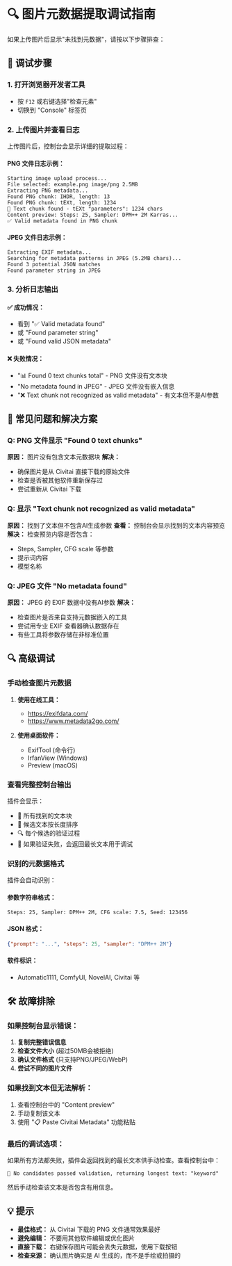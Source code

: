 # 🔍 图片元数据提取调试指南

如果上传图片后显示"未找到元数据"，请按以下步骤排查：

## 🔧 调试步骤

### 1. 打开浏览器开发者工具
- 按 `F12` 或右键选择"检查元素"
- 切换到 "Console" 标签页

### 2. 上传图片并查看日志
上传图片后，控制台会显示详细的提取过程：

#### PNG 文件日志示例：
```
Starting image upload process...
File selected: example.png image/png 2.5MB
Extracting PNG metadata...
Found PNG chunk: IHDR, length: 13
Found PNG chunk: tEXt, length: 1234
📝 Text chunk found - tEXt "parameters": 1234 chars
Content preview: Steps: 25, Sampler: DPM++ 2M Karras...
✅ Valid metadata found in PNG chunk
```

#### JPEG 文件日志示例：
```
Extracting EXIF metadata...
Searching for metadata patterns in JPEG (5.2MB chars)...
Found 3 potential JSON matches
Found parameter string in JPEG
```

### 3. 分析日志输出

#### ✅ 成功情况：
- 看到 "✅ Valid metadata found" 
- 或 "Found parameter string"
- 或 "Found valid JSON metadata"

#### ❌ 失败情况：
- "📊 Found 0 text chunks total" - PNG 文件没有文本块
- "No metadata found in JPEG" - JPEG 文件没有嵌入信息
- "❌ Text chunk not recognized as valid metadata" - 有文本但不是AI参数

## 🎯 常见问题和解决方案

### Q: PNG 文件显示 "Found 0 text chunks"
**原因：** 图片没有包含文本元数据块
**解决：** 
- 确保图片是从 Civitai 直接下载的原始文件
- 检查是否被其他软件重新保存过
- 尝试重新从 Civitai 下载

### Q: 显示 "Text chunk not recognized as valid metadata"
**原因：** 找到了文本但不包含AI生成参数
**查看：** 控制台会显示找到的文本内容预览
**解决：** 检查预览内容是否包含：
- Steps, Sampler, CFG scale 等参数
- 提示词内容
- 模型名称

### Q: JPEG 文件 "No metadata found"
**原因：** JPEG 的 EXIF 数据中没有AI参数
**解决：**
- 检查图片是否来自支持元数据嵌入的工具
- 尝试用专业 EXIF 查看器确认数据存在
- 有些工具将参数存储在非标准位置

## 🔍 高级调试

### 手动检查图片元数据

1. **使用在线工具：**
   - https://exifdata.com/
   - https://www.metadata2go.com/
   
2. **使用桌面软件：**
   - ExifTool (命令行)
   - IrfanView (Windows)
   - Preview (macOS)

### 查看完整控制台输出

插件会显示：
- 📝 所有找到的文本块
- 🎯 候选文本按长度排序
- 🔍 每个候选的验证过程
- 🤷 如果验证失败，会返回最长文本用于调试

### 识别的元数据格式

插件会自动识别：

#### 参数字符串格式：
```
Steps: 25, Sampler: DPM++ 2M, CFG scale: 7.5, Seed: 123456
```

#### JSON 格式：
```json
{"prompt": "...", "steps": 25, "sampler": "DPM++ 2M"}
```

#### 软件标识：
- Automatic1111, ComfyUI, NovelAI, Civitai 等

## 🛠️ 故障排除

### 如果控制台显示错误：
1. **复制完整错误信息**
2. **检查文件大小** (超过50MB会被拒绝)
3. **确认文件格式** (只支持PNG/JPEG/WebP)
4. **尝试不同的图片文件**

### 如果找到文本但无法解析：
1. 查看控制台中的 "Content preview"
2. 手动复制该文本
3. 使用 "📋 Paste Civitai Metadata" 功能粘贴

### 最后的调试选项：
如果所有方法都失败，插件会返回找到的最长文本供手动检查。查看控制台中：
```
🤷 No candidates passed validation, returning longest text: "keyword"
```

然后手动检查该文本是否包含有用信息。

## 💡 提示

- **最佳格式：** 从 Civitai 下载的 PNG 文件通常效果最好
- **避免编辑：** 不要用其他软件编辑或优化图片
- **直接下载：** 右键保存图片可能会丢失元数据，使用下载按钮
- **检查来源：** 确认图片确实是 AI 生成的，而不是手绘或拍摄的